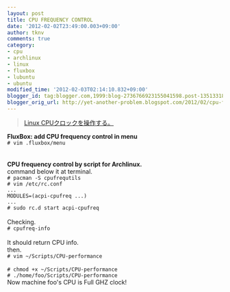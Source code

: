 ```yaml
---
layout: post
title: CPU FREQUENCY CONTROL
date: '2012-02-02T23:49:00.003+09:00'
author: tknv
comments: true
category:
- cpu
- archlinux
- linux
- fluxbox
- lubuntu
- ubuntu
modified_time: '2012-02-03T02:14:10.832+09:00'
blogger_id: tag:blogger.com,1999:blog-2736766923155041598.post-135133187759839901
blogger_orig_url: http://yet-another-problem.blogspot.com/2012/02/cpu-frequency-control.html
---
```


<blockquote><a href="https://wiki.archlinux.org/index.php/CPU_Frequency_Scaling">Linux CPUクロックを操作する。</a></blockquote><b>FluxBox: add CPU frequency control in menu</b><br /><code># vim .fluxbox/menu</code><br /><script src="https://gist.github.com/890104.js?file=.fluxbox/menu"></script><br /><br /><b>CPU frequency control by script for Archlinux.</b><br />command below it at terminal.<br /><code># pacman -S cpufrequtils<br /># vim /etc/rc.conf<br />...<br />MODULES=(acpi-cpufreq ...)<br />...<br /># sudo rc.d start acpi-cpufreq<br /></code><br />Checking.<br /><code># cpufreq-info<br /></code><br />It should return CPU info.<br />then.<br /><code># vim ~/Scripts/CPU-performance</code><br /><script src="https://gist.github.com/1717434.js?file=CPU-performance"></script><br /><code># chmod +x ~/Scripts/CPU-performance</code><br /><code># ./home/foo/Scripts/CPU-performance</code><br />Now machine foo's CPU is Full GHZ clock!
